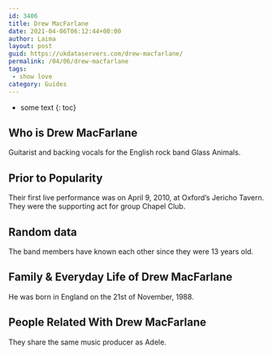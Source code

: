 ```yaml
---
id: 3406
title: Drew MacFarlane
date: 2021-04-06T06:12:44+00:00
author: Laima
layout: post
guid: https://ukdataservers.com/drew-macfarlane/
permalink: /04/06/drew-macfarlane
tags:
 - show love
category: Guides
---
```


* some text
{: toc}


## Who is Drew MacFarlane
                  
                  
                  
Guitarist and backing vocals for the English rock band Glass Animals. 
                  
              
            
              
            
                
                
                
## Prior to Popularity
                  
                  
                  
Their first live performance was on April 9, 2010, at Oxford&#8217;s Jericho Tavern. They were the supporting act for group Chapel Club. 
                  
              
            
              
            
                
                
                
## Random data
                  
                  
                  
The band members have known each other since they were 13 years old. 
                  
              
            
              
            
                
                
                
## Family & Everyday Life of Drew MacFarlane
                  
                  
                  
He was born in England on the 21st of November, 1988. 
                  
              
            
              
            
                
                
                
## People Related With Drew MacFarlane
                  
                  
                  
They share the same music producer as Adele. 
                  
              
            
              
            
                
              
            
              
              
            
            
              
            
          
          
          